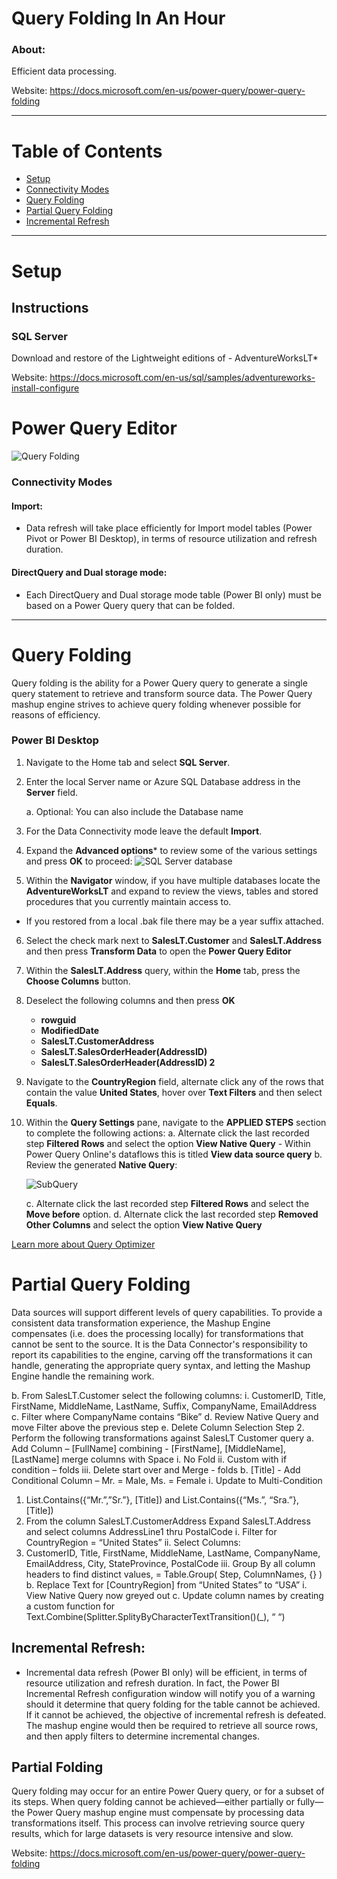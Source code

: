 # Query Folding In An Hour

### About:

Efficient data processing.

Website: https://docs.microsoft.com/en-us/power-query/power-query-folding
___

# Table of Contents
- [Setup](#setup)
- [Connectivity Modes](#connectivity-modes)
- [Query Folding](#query-folding)
- [Partial Query Folding](#partial-query-folding)
- [Incremental Refresh](#incremental-refresh)

___

# Setup

## Instructions

### SQL Server

Download and restore of the Lightweight editions of - AdventureWorksLT*

Website: https://docs.microsoft.com/en-us/sql/samples/adventureworks-install-configure

# Power Query Editor

![Query Folding](./Images/QueryFolding.gif)

### Connectivity Modes

#### Import:
- Data refresh will take place efficiently for Import model tables (Power Pivot or Power BI Desktop), in terms of resource utilization and refresh duration.

#### DirectQuery and Dual storage mode: 
- Each DirectQuery and Dual storage mode table (Power BI only) must be based on a Power Query query that can be folded.
___

# Query Folding

Query folding is the ability for a Power Query query to generate a single query statement to retrieve and transform source data. The Power Query mashup engine strives to achieve query folding whenever possible for reasons of efficiency.

### Power BI Desktop
1. Navigate to the Home tab and select **SQL Server**.
2. Enter the local Server name or Azure SQL Database address in the **Server** field.

    a. Optional: You can also include the Database name
  
3. For the Data Connectivity mode leave the default **Import**.
4. Expand the **Advanced options*** to review some of the various settings and press **OK** to proceed:
![SQL Server database](.Images/SQLServerOptions.png)

5. Within the **Navigator** window, if you have multiple databases locate the **AdventureWorksLT** and expand to review the views, tables and stored procedures that you currently maintain access to.
- If you restored from a local .bak file there may be a year suffix attached.
6. Select the check mark next to **SalesLT.Customer** and **SalesLT.Address** and then press **Transform Data** to open the **Power Query Editor**
7. Within the **SalesLT.Address** query, within the **Home** tab, press the **Choose Columns** button.
8. Deselect the following columns and then press **OK**
    - **rowguid**
    - **ModifiedDate**
    - **SalesLT.CustomerAddress**
    - **SalesLT.SalesOrderHeader(AddressID)**
    - **SalesLT.SalesOrderHeader(AddressID) 2**

9. Navigate to the **CountryRegion** field, alternate click any of the rows that contain the value **United States**, hover over **Text Filters** and then select **Equals**.
10. Within the **Query Settings** pane, navigate to the **APPLIED STEPS** section to complete the following actions:
    a. Alternate click the last recorded step **Filtered Rows** and select the option **View Native Query**
        - Within Power Query Online's dataflows this is titled **View data source query**
    b. Review the generated **Native Query**:
    
    ![SubQuery](.Images/SubQuery.png)
    
    c. Alternate click the last recorded step **Filtered Rows** and select the **Move before** option.
    d. Alternate click the last recorded step **Removed Other Columns** and select the option **View Native Query**

[Learn more about Query Optimizer](https://www.red-gate.com/simple-talk/sql/sql-training/the-sql-server-query-optimizer/)

# Partial Query Folding

Data sources will support different levels of query capabilities. To provide a consistent data transformation experience, the Mashup Engine compensates (i.e. does the processing locally) for transformations that cannot be sent to the source. It is the Data Connector's responsibility to report its capabilities to the engine, carving off the transformations it can handle, generating the appropriate query syntax, and letting the Mashup Engine handle the remaining work. 


b.	From SalesLT.Customer select the following columns:
i.	CustomerID, Title, FirstName, MiddleName, LastName, Suffix, CompanyName, EmailAddress
c.	Filter where CompanyName contains “Bike”
d.	Review Native Query and move Filter above the previous step
e.	Delete Column Selection Step
2.	Perform the following transformations against SalesLT Customer query
a.	Add Column – [FullName] combining - [FirstName], [MiddleName], [LastName] merge columns with Space
i.	No Fold
ii.	Custom with if condition – folds
iii.	Delete start over and Merge - folds
b.	 [Title] - Add Conditional Column – Mr. = Male, Ms. = Female
i.	Update to Multi-Condition
1.	List.Contains({“Mr.”,”Sr.”}, [Title]) and List.Contains({“Ms.”, “Sra.”}, [Title])
3.	From the column SalesLT.CustomerAddress Expand SalesLT.Address and select columns AddressLine1 thru PostalCode
i.	Filter for CountryRegion = “United States”
ii.	Select Columns:
1.	CustomerID, Title, FirstName, MiddleName, LastName, CompanyName, EmailAddress, City, StateProvince, PostalCode
iii.	Group By all column headers to find distinct values, = Table.Group( Step, ColumnNames, {} )
b.	Replace Text for [CountryRegion] from “United States” to “USA”
i.	View Native Query now greyed out
c.	Update column names by creating a custom function for Text.Combine(Splitter.SplityByCharacterTextTransition()(_), “ “)



## Incremental Refresh:
- Incremental data refresh (Power BI only) will be efficient, in terms of resource utilization and refresh duration. In fact, the Power BI Incremental Refresh configuration window will notify you of a warning should it determine that query folding for the table cannot be achieved. If it cannot be achieved, the objective of incremental refresh is defeated. The mashup engine would then be required to retrieve all source rows, and then apply filters to determine incremental changes.



## Partial Folding
Query folding may occur for an entire Power Query query, or for a subset of its steps. When query folding cannot be achieved—either partially or fully—the Power Query mashup engine must compensate by processing data transformations itself. This process can involve retrieving source query results, which for large datasets is very resource intensive and slow.

Website: https://docs.microsoft.com/en-us/power-query/power-query-folding
